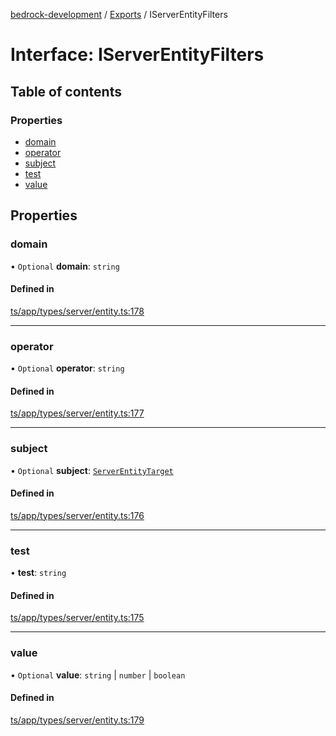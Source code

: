 [bedrock-development](../README.md) / [Exports](../modules.md) / IServerEntityFilters

# Interface: IServerEntityFilters

## Table of contents

### Properties

- [domain](IServerEntityFilters.md#domain)
- [operator](IServerEntityFilters.md#operator)
- [subject](IServerEntityFilters.md#subject)
- [test](IServerEntityFilters.md#test)
- [value](IServerEntityFilters.md#value)

## Properties

### domain

• `Optional` **domain**: `string`

#### Defined in

[ts/app/types/server/entity.ts:178](https://github.com/DauntlessStudio/Bedrock-Developments/blob/9a78313/ts/app/types/server/entity.ts#L178)

___

### operator

• `Optional` **operator**: `string`

#### Defined in

[ts/app/types/server/entity.ts:177](https://github.com/DauntlessStudio/Bedrock-Developments/blob/9a78313/ts/app/types/server/entity.ts#L177)

___

### subject

• `Optional` **subject**: [`ServerEntityTarget`](../modules.md#serverentitytarget)

#### Defined in

[ts/app/types/server/entity.ts:176](https://github.com/DauntlessStudio/Bedrock-Developments/blob/9a78313/ts/app/types/server/entity.ts#L176)

___

### test

• **test**: `string`

#### Defined in

[ts/app/types/server/entity.ts:175](https://github.com/DauntlessStudio/Bedrock-Developments/blob/9a78313/ts/app/types/server/entity.ts#L175)

___

### value

• `Optional` **value**: `string` \| `number` \| `boolean`

#### Defined in

[ts/app/types/server/entity.ts:179](https://github.com/DauntlessStudio/Bedrock-Developments/blob/9a78313/ts/app/types/server/entity.ts#L179)
